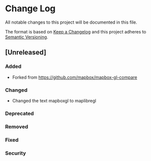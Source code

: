 # Change Log
All notable changes to this project will be documented in this file.

The format is based on [Keep a Changelog](http://keepachangelog.com/)
and this project adheres to [Semantic Versioning](http://semver.org/).

## [Unreleased]

### Added

- Forked from https://github.com/mapbox/mapbox-gl-compare

### Changed

- Changed the text mapboxgl to maplibregl

### Deprecated

### Removed

### Fixed

### Security
